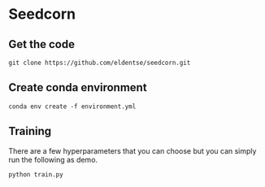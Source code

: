 # Seedcorn

## Get the code
```
git clone https://github.com/eldentse/seedcorn.git
```

## Create conda environment 
```
conda env create -f environment.yml
```

## Training
There are a few hyperparameters that you can choose but you can simply run the following as demo.
```
python train.py
```